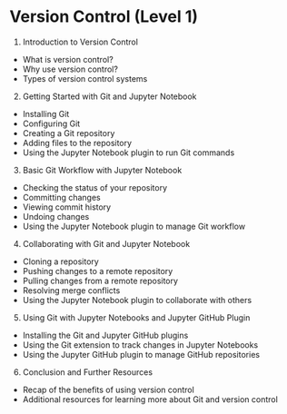 # Version Control (Level 1)

1. Introduction to Version Control
- What is version control?
- Why use version control?
- Types of version control systems

2. Getting Started with Git and Jupyter Notebook
- Installing Git
- Configuring Git
- Creating a Git repository
- Adding files to the repository
- Using the Jupyter Notebook plugin to run Git commands

3. Basic Git Workflow with Jupyter Notebook
- Checking the status of your repository
- Committing changes
- Viewing commit history
- Undoing changes
- Using the Jupyter Notebook plugin to manage Git workflow

4. Collaborating with Git and Jupyter Notebook
- Cloning a repository
- Pushing changes to a remote repository
- Pulling changes from a remote repository
- Resolving merge conflicts
- Using the Jupyter Notebook plugin to collaborate with others

5. Using Git with Jupyter Notebooks and Jupyter GitHub Plugin
- Installing the Git and Jupyter GitHub plugins
- Using the Git extension to track changes in Jupyter Notebooks
- Using the Jupyter GitHub plugin to manage GitHub repositories

6. Conclusion and Further Resources
- Recap of the benefits of using version control
- Additional resources for learning more about Git and version control

